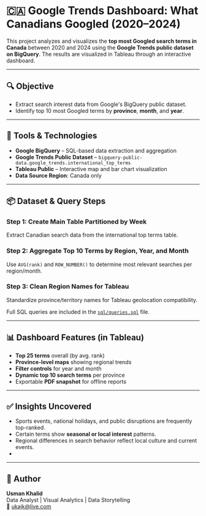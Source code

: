 # 🇨🇦 Google Trends Dashboard: What Canadians Googled (2020–2024)

This project analyzes and visualizes the **top most Googled search terms in Canada** between 2020 and 2024 using the **Google Trends public dataset on BigQuery**. The results are visualized in Tableau through an interactive dashboard.

---

## 🔍 Objective

- Extract search interest data from Google's BigQuery public dataset.
- Identify top 10 most Googled terms by **province**, **month**, and **year**.

---

## 🧰 Tools & Technologies

- **Google BigQuery** – SQL-based data extraction and aggregation  
- **Google Trends Public Dataset** – `bigquery-public-data.google_trends.international_top_terms`
- **Tableau Public** – Interactive map and bar chart visualization  
- **Data Source Region**: Canada only

---

## 📦 Dataset & Query Steps

### Step 1: Create Main Table Partitioned by Week
Extract Canadian search data from the international top terms table.

### Step 2: Aggregate Top 10 Terms by Region, Year, and Month
Use `AVG(rank)` and `ROW_NUMBER()` to determine most relevant searches per region/month.

### Step 3: Clean Region Names for Tableau
Standardize province/territory names for Tableau geolocation compatibility.

Full SQL queries are included in the [`sql/queries.sql`](sql/queries.sql) file.

---

## 📊 Dashboard Features (in Tableau)

- **Top 25 terms** overall (by avg. rank)
- **Province-level maps** showing regional trends
- **Filter controls** for year and month
- **Dynamic top 10 search terms** per province
- Exportable **PDF snapshot** for offline reports

---

## ✅ Insights Uncovered

- Sports events, national holidays, and public disruptions are frequently top-ranked.
- Certain terms show **seasonal or local interest** patterns.
- Regional differences in search behavior reflect local culture and current events.
- 

---

## 📌 Author

**Usman Khalid**  
Data Analyst | Visual Analytics | Data Storytelling  
📧 ukajk@live.com
